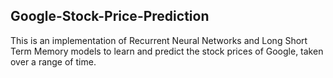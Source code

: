 ## Google-Stock-Price-Prediction

This is an implementation of Recurrent Neural Networks and Long Short Term Memory models to learn and predict the stock prices of Google, taken over a range of time.
